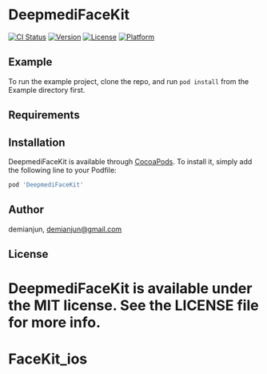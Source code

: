 # DeepmediFaceKit

[![CI Status](https://img.shields.io/travis/demianjun/DeepmediFaceKit.svg?style=flat)](https://travis-ci.org/demianjun/DeepmediFaceKit)
[![Version](https://img.shields.io/cocoapods/v/DeepmediFaceKit.svg?style=flat)](https://cocoapods.org/pods/DeepmediFaceKit)
[![License](https://img.shields.io/cocoapods/l/DeepmediFaceKit.svg?style=flat)](https://cocoapods.org/pods/DeepmediFaceKit)
[![Platform](https://img.shields.io/cocoapods/p/DeepmediFaceKit.svg?style=flat)](https://cocoapods.org/pods/DeepmediFaceKit)

## Example

To run the example project, clone the repo, and run `pod install` from the Example directory first.

## Requirements

## Installation

DeepmediFaceKit is available through [CocoaPods](https://cocoapods.org). To install
it, simply add the following line to your Podfile:

```ruby
pod 'DeepmediFaceKit'
```

## Author

demianjun, demianjun@gmail.com

## License

DeepmediFaceKit is available under the MIT license. See the LICENSE file for more info.
=======
# FaceKit_ios
